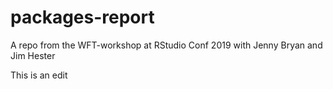 # packages-report
A repo from the WFT-workshop at RStudio Conf 2019 with Jenny Bryan and Jim Hester

This is an edit